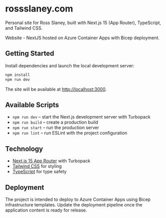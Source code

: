 # rossslaney.com

Personal site for Ross Slaney, built with Next.js 15 (App Router), TypeScript, and Tailwind CSS.

Website - NextJS hosted on Azure Container Apps with Bicep deployment.

## Getting Started

Install dependencies and launch the local development server:

```bash
npm install
npm run dev
```

The site will be available at [http://localhost:3000](http://localhost:3000).

## Available Scripts

- `npm run dev` – start the Next.js development server with Turbopack
- `npm run build` – create a production build
- `npm run start` – run the production server
- `npm run lint` – run ESLint with the project configuration

## Technology

- [Next.js 15 App Router](https://nextjs.org/) with Turbopack
- [Tailwind CSS](https://tailwindcss.com/) for styling
- [TypeScript](https://www.typescriptlang.org/) for type safety

## Deployment

The project is intended to deploy to Azure Container Apps using Bicep infrastructure templates. Update the deployment pipeline once the application content is ready for release.
